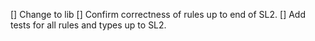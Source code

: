 [] Change to lib
[] Confirm correctness of rules up to end of SL2.
[] Add tests for all rules and types up to SL2.
